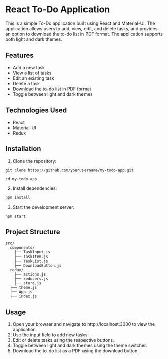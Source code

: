 # React To-Do Application
This is a simple To-Do application built using React and Material-UI. The application allows users to add, view, edit, and delete tasks, and provides an option to download the to-do list in PDF format. The application supports both light and dark themes.

## Features
- Add a new task
- View a list of tasks
- Edit an existing task
- Delete a task
- Download the to-do list in PDF format
- Toggle between light and dark themes

## Technologies Used
- React
- Material-UI
- Redux

## Installation
1.	Clone the repository:

```
git clone https://github.com/yourusername/my-todo-app.git
```

```
cd my-todo-app
```
2.	Install dependencies:
```
npm install
```
3.	Start the development server:
```
npm start
```

## Project Structure
```
src/
  components/
    ├── TaskInput.js
    ├── TaskItem.js
    ├── TaskList.js
    ├── DownloadButton.js
  redux/
    ├── actions.js
    ├── reducers.js
    ├── store.js
  ├── theme.js
  ├── App.js
  ├── index.js

```
## Usage
1.	Open your browser and navigate to http://localhost:3000 to view the application.
2.	Use the input field to add new tasks.
3.	Edit or delete tasks using the respective buttons.
4.	Toggle between light and dark themes using the theme switcher.
5.	Download the to-do list as a PDF using the download button.
